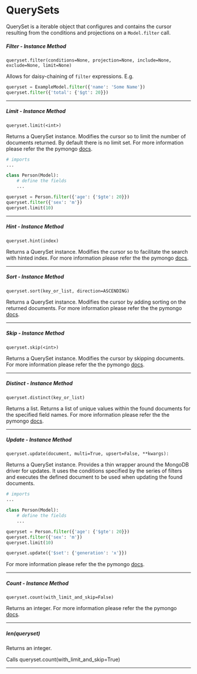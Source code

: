 # QuerySets

QuerySet is a iterable object that configures and contains the cursor resulting
from the conditions and projections on a `Model.filter` call.

##### Filter - *Instance Method*
`queryset.filter(conditions=None, projection=None, include=None, exclude=None, limit=None)`

Allows for daisy-chaining of `filter` expressions. E.g.

```python
queryset = ExampleModel.filter({'name': 'Some Name'})
queryset.filter({'total': {'$gt': 20}})
```

---

##### Limit - *Instance Method*

`queryset.limit(<int>)`

Returns a QuerySet instance. Modifies the cursor so to limit the number of
documents returned. By default there is no limit set.
For more information please refer the the pymongo
[docs]().

```python
# imports
...

class Person(Model):
    # define the fields
    ...

queryset = Person.filter({'age': {'$gte': 20}})
queryset.filter({'sex': 'm'})
queryset.limit(10)
```

---

##### Hint - *Instance Method*
`queryset.hint(index)`

Returns a QuerySet instance. Modifies the cursor so to facilitate the search
with hinted index. For more information please refer the the pymongo
[docs](http://api.mongodb.org/python/current/api/pymongo/cursor.html#pymongo.cursor.Cursor.hint).

---

##### Sort - *Instance Method*
`queryset.sort(key_or_list, direction=ASCENDING)`

Returns a QuerySet instance. Modifies the cursor by adding sorting on the
returned documents. For more information please refer the the pymongo
[docs](http://api.mongodb.org/python/current/api/pymongo/cursor.html#pymongo.cursor.Cursor.sort).

---

##### Skip - *Instance Method*
`queryset.skip(<int>)`

Returns a QuerySet instance. Modifies the cursor by skipping documents.
For more information please refer the the pymongo
[docs](http://api.mongodb.org/python/current/api/pymongo/cursor.html#pymongo.cursor.Cursor.skip).

---

##### Distinct - *Instance Method*
`queryset.distinct(key_or_list)`

Returns a list. Returns a list of unique values within the found documents
for the specified field names. For more information please refer the the pymongo
[docs](http://api.mongodb.org/python/current/api/pymongo/cursor.html#pymongo.cursor.Cursor.distinct).

---

##### Update - *Instance Method*
`queryset.update(document, multi=True, upsert=False, **kwargs):`


Returns a QuerySet instance. Provides a thin wrapper around the MongoDB driver
for updates. It uses the conditions specified by the series of filters and executes
the defined document to be used when updating the found documents.

```python
# imports
...

class Person(Model):
    # define the fields
    ...

queryset = Person.filter({'age': {'$gte': 20}})
queryset.filter({'sex': 'm'})
queryset.limit(10)

queryset.update({'$set': {'generation': 'x'}})
```

For more information please refer the the pymongo
[docs](http://api.mongodb.org/python/current/api/pymongo/collection.html#pymongo.collection.Collection.update).

---

##### Count - *Instance Method*

`queryset.count(with_limit_and_skip=False)`

Returns an integer. For more information please refer the the pymongo
[docs](http://api.mongodb.org/python/current/api/pymongo/cursor.html#pymongo.cursor.Cursor.count).

---

##### len(queryset)

Returns an integer.

Calls queryset.count(with_limit_and_skip=True)

---
